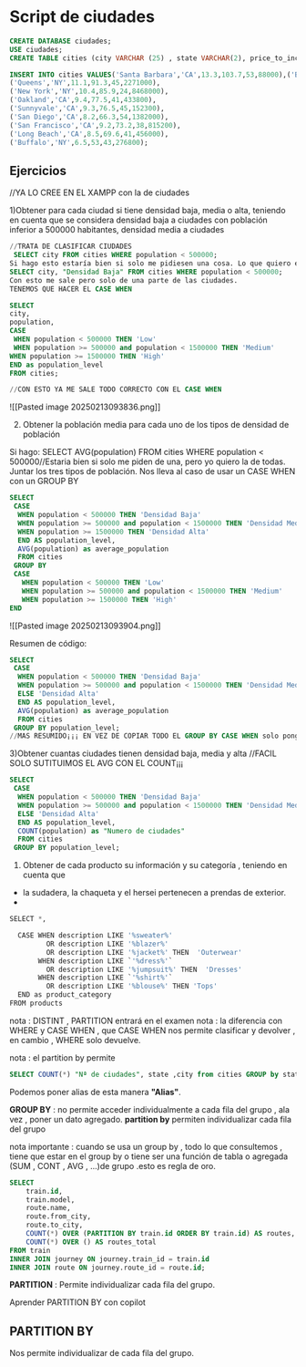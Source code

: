 # Script de ciudades
```SQL
CREATE DATABASE ciudades;
USE ciudades;
CREATE TABLE cities (city VARCHAR (25) , state VARCHAR(2), price_to_income_ratio DECIMAL(3,1), mortgage_as_pct_of_income DECIMAL(5,1), homeowner_pct TINYINT UNSIGNED , population INT UNSIGNED);

INSERT INTO cities VALUES('Santa Barbara','CA',13.3,103.7,53,88000),('Brooklyn','NY',11.2,89.9,30,2533862),
('Queens','NY',11.1,91.3,45,2271000),
('New York','NY',10.4,85.9,24,8468000),
('Oakland','CA',9.4,77.5,41,433800),
('Sunnyvale','CA',9.3,76.5,45,152300),
('San Diego','CA',8.2,66.3,54,1382000),
('San Francisco','CA',9.2,73.2,38,815200),
('Long Beach','CA',8.5,69.6,41,456000),
('Buffalo','NY',6.5,53,43,276800);

```
## Ejercicios 

//YA LO CREE EN EL XAMPP con la de ciudades

1)Obtener para cada ciudad si tiene densidad baja, media o alta, teniendo en cuenta que se considera densidad baja a ciudades con población inferior a 500000 habitantes, densidad media a ciudades

```SQL
//TRATA DE CLASIFICAR CIUDADES
 SELECT city FROM cities WHERE population < 500000;
Si hago esto estaría bien si solo me pidiesen una cosa. Lo que quiero es que para cada ciudad me diga la densidad que tiene cada una. Me pide que saque cada ciudad y la clasifique.
SELECT city, "Densidad Baja" FROM cities WHERE population < 500000;
Con esto me sale pero solo de una parte de las ciudades.
TENEMOS QUE HACER EL CASE WHEN

SELECT 
city,
population, 
CASE
 WHEN population < 500000 THEN 'Low'
 WHEN population >= 500000 and population < 1500000 THEN 'Medium'
WHEN population >= 1500000 THEN 'High'
END as population_level
FROM cities;

//CON ESTO YA ME SALE TODO CORRECTO CON EL CASE WHEN
```


![[Pasted image 20250213093836.png]]

2) Obtener la población media para cada uno de los tipos de densidad de población

Si hago:
SELECT AVG(population) FROM cities WHERE population < 500000//Estaria bien si solo me piden de una, pero yo quiero la de todas. Juntar los tres tipos de población.
Nos lleva al caso de usar un CASE WHEN con un GROUP BY

```SQL
SELECT
 CASE
  WHEN population < 500000 THEN 'Densidad Baja'
  WHEN population >= 500000 and population < 1500000 THEN 'Densidad Media'
  WHEN population >= 1500000 THEN 'Densidad Alta'
  END AS population_level,
  AVG(population) as average_population
  FROM cities
 GROUP BY
 CASE
   WHEN population < 500000 THEN 'Low'
   WHEN population >= 500000 and population < 1500000 THEN 'Medium'
   WHEN population >= 1500000 THEN 'High'
END
```



![[Pasted image 20250213093904.png]]

Resumen de código:
```SQL
SELECT
 CASE
  WHEN population < 500000 THEN 'Densidad Baja'
  WHEN population >= 500000 and population < 1500000 THEN 'Densidad Media'
  ELSE 'Densidad Alta'
  END AS population_level, 
  AVG(population) as average_population 
  FROM cities
 GROUP BY population_level;
//MAS RESUMIDO¡¡¡ EN VEZ DE COPIAR TODO EL GROUP BY CASE WHEN solo pongo GROUP BY population_level

```

3)Obtener cuantas ciudades tienen densidad baja, media y alta
//FACIL SOLO SUTITUIMOS EL AVG CON EL COUNT¡¡¡

```SQL
SELECT
 CASE
  WHEN population < 500000 THEN 'Densidad Baja'
  WHEN population >= 500000 and population < 1500000 THEN 'Densidad Media'
  ELSE 'Densidad Alta'
  END AS population_level, 
  COUNT(population) as "Numero de ciudades" 
  FROM cities
 GROUP BY population_level;
```

1) Obtener de cada producto su información y su categoría , teniendo en cuenta que 
- la sudadera, la chaqueta y el hersei pertenecen a prendas de exterior.
- 

```SQL
SELECT *,

  CASE WHEN description LIKE '%sweater%'
         OR description LIKE '%blazer%'
         OR description LIKE '%jacket%' THEN  'Outerwear'
       WHEN description LIKE `'%dress%'`
         OR description LIKE '%jumpsuit%' THEN  'Dresses'
       WHEN description LIKE `'%shirt%'`
         OR description LIKE '%blouse%' THEN 'Tops'
  END as product_category
FROM products
```

nota : DISTINT , PARTITION entrará en el examen
nota : la diferencia con WHERE y CASE WHEN , que CASE WHEN nos permite clasificar y devolver , en cambio , WHERE solo devuelve.

nota : el partition by permite
```SQL
SELECT COUNT(*) "Nª de ciudades", state ,city from cities GROUP by state;
```

Podemos poner alias de esta manera **"Alias"**.

**GROUP BY** : no permite acceder individualmente a cada fila del grupo , ala vez , poner un dato agregado.
**partition by** permiten individualizar cada fila del grupo 

nota importante : cuando se usa un group by , todo lo que consultemos , tiene que estar en el group  by o tiene ser una función de tabla o agregada (SUM , CONT , AVG , ...)de grupo .esto es regla de oro.

```SQL
SELECT
    train.id,
    train.model,
    route.name,
    route.from_city,
    route.to_city,
    COUNT(*) OVER (PARTITION BY train.id ORDER BY train.id) AS routes,
    COUNT(*) OVER () AS routes_total
FROM train
INNER JOIN journey ON journey.train_id = train.id
INNER JOIN route ON journey.route_id = route.id;
```
**PARTITION** : Permite individualizar cada fila del grupo.

Aprender PARTITION BY con copilot

## PARTITION BY
Nos permite individualizar de cada fila del grupo. 
